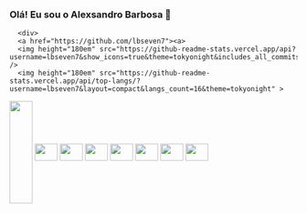 ### Olá! Eu sou o Alexsandro Barbosa 👋


      <div>
      <a href="https://github.com/lbseven7"><a>
      <img height="180em" src="https://github-readme-stats.vercel.app/api?username=lbseven7&show_icons=true&theme=tokyonight&includes_all_commits=true" />
      <img height="180em" src="https://github-readme-stats.vercel.app/api/top-langs/?username=lbseven7&layout=compact&langs_count=16&theme=tokyonight" >  
</div>

      
<div style="display: inline_block">
    <img align="center" width="40" height="180em" src="https://cdn.jsdelivr.net/gh/devicons/devicon/icons/css3/css3-original.svg" >
    <img align="center" width="40" height="30" src="https://cdn.jsdelivr.net/gh/devicons/devicon/icons/javascript/javascript-original.svg" >
    <img align="center" width="40" height="30" src="https://cdn.jsdelivr.net/gh/devicons/devicon/icons/html5/html5-original.svg" >
    <img align="center" width="40" height="30" src="https://cdn.jsdelivr.net/gh/devicons/devicon/icons/python/python-original.svg" >
    <img align="center" width="40" height="30" src="https://cdn.jsdelivr.net/gh/devicons/devicon/icons/git/git-original.svg" >
    <img align="center" width="40" height="30" src="https://cdn.jsdelivr.net/gh/devicons/devicon/icons/react/react-original.svg" >
    <img align="center" width="40" height="30" src="https://cdn.jsdelivr.net/gh/devicons/devicon/icons/redux/redux-original.svg" >
    <img align="center" width="40" height="30" src="https://cdn.jsdelivr.net/gh/devicons/devicon/icons/jest/jest-plain.svg" >
</div>
            
 
              
        
            
